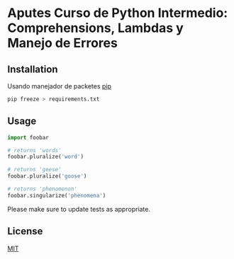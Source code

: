# Aputes Curso de Python Intermedio: Comprehensions, Lambdas y Manejo de Errores

## Installation

Usando manejador de packetes [pip](https://pip.pypa.io/en/stable/)

```bash
pip freeze > requirements.txt
```

## Usage

```python
import foobar

# returns 'words'
foobar.pluralize('word')

# returns 'geese'
foobar.pluralize('goose')

# returns 'phenomenon'
foobar.singularize('phenomena')
```

Please make sure to update tests as appropriate.

## License
[MIT](https://choosealicense.com/licenses/mit/)

